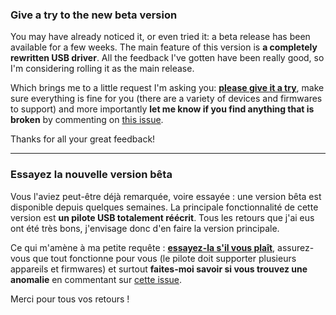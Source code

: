 ### Give a try to the new beta version

You may have already noticed it, or even tried it: a beta release has been available for a few weeks. The main feature of this version is **a completely rewritten USB driver**. All the feedback I've gotten have been really good, so I'm considering rolling it as the main release.

Which brings me to a little request I'm asking you: **[please give it a try](https://github.com/marian-m12l/studio/releases/tag/0.2.0-beta.2)**, make sure everything is fine for you (there are a variety of devices and firmwares to support) and more importantly **let me know if you find anything that is broken** by commenting on [this issue](https://github.com/marian-m12l/studio/issues/97).

Thanks for all your great feedback!

-----

### Essayez la nouvelle version bêta

Vous l'aviez peut-être déjà remarquée, voire essayée : une version bêta est disponible depuis quelques semaines. La principale fonctionnalité de cette version est **un pilote USB totalement réécrit**. Tous les retours que j'ai eus ont été très bons, j'envisage donc d'en faire la version principale.

Ce qui m'amène à ma petite requête : **[essayez-la s'il vous plaît](https://github.com/marian-m12l/studio/releases/tag/0.2.0-beta.2)**, assurez-vous que tout fonctionne pour vous (le pilote doit supporter plusieurs appareils et firmwares) et surtout **faites-moi savoir si vous trouvez une anomalie** en commentant sur [cette issue](https://github.com/marian-m12l/studio/issues/97).

Merci pour tous vos retours !
